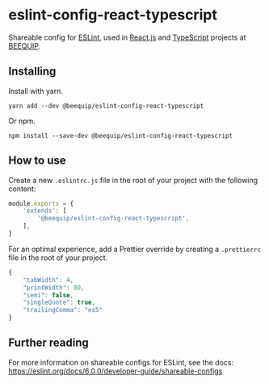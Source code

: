 # eslint-config-react-typescript 

Shareable config for [ESLint](https://eslint.org/), used in [React.js](https://reactjs.org/) and [TypeScript](https://www.typescriptlang.org/) projects at [BEEQUIP](https://beequip.nl).

## Installing

Install with yarn.

```shell
yarn add --dev @beequip/eslint-config-react-typescript
```

Or npm.

```shell
npm install --save-dev @beequip/eslint-config-react-typescript
```

## How to use

Create a new `.eslintrc.js` file in the root of your project with the following content:

```javascript
module.exports = {
    'extends': [
        '@beequip/eslint-config-react-typescript',
    ],
}
```

For an optimal experience, add a Prettier override by creating a `.prettierrc` file in the root of your project.

```javascript
{
    "tabWidth": 4,
    "printWidth": 80,
    "semi": false,
    "singleQuote": true,
    "trailingComma": "es5"
}
```

## Further reading

For more information on shareable configs for ESLint, see the docs: https://eslint.org/docs/6.0.0/developer-guide/shareable-configs
